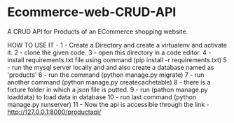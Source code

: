 # Ecommerce-web-CRUD-API
A CRUD API for Products of an ECommerce shopping website.

HOW TO USE IT -
1 - Create a Directory and create a virtualenv and activate it.
2 - clone the given code.
3 - open this directory in a code editor.
4 - install requirements.txt file using command (pip install -r requirements.txt)
5 - run the mysql server locally and and also create a database named as 'products'
6 - run the command (python manage.py migrate)
7 - run another command (python manage.py createcachetable)
8 - there is a fixture folder in which a json file is putted.
9 - run (pathon manage.py loaddata) to load data in database
10 - run last command (python manage.py runserver)
11 - Now the api is accessible through the link - http://127.0.0.1:8000/productapi/
